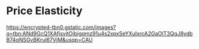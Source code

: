 # Price Elasticity
https://encrypted-tbn0.gstatic.com/images?q=tbn:ANd9GcQ1XAfjsvjtOjbigqmz91u4s2xpxSeYXuIxrcA2GaOIT3QgJ8ydbB74qNSGvBKrul67VjM&usqp=CAU




